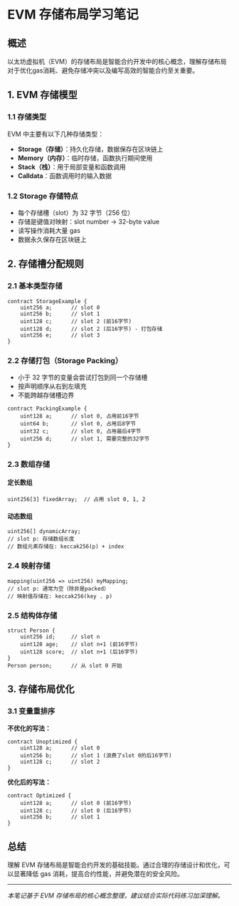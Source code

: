 # EVM 存储布局学习笔记

## 概述

以太坊虚拟机（EVM）的存储布局是智能合约开发中的核心概念，理解存储布局对于优化gas消耗、避免存储冲突以及编写高效的智能合约至关重要。

## 1. EVM 存储模型

### 1.1 存储类型

EVM 中主要有以下几种存储类型：

- **Storage（存储）**：持久化存储，数据保存在区块链上
- **Memory（内存）**：临时存储，函数执行期间使用
- **Stack（栈）**：用于局部变量和函数调用
- **Calldata**：函数调用时的输入数据

### 1.2 Storage 存储特点

- 每个存储槽（slot）为 32 字节（256 位）
- 存储是键值对映射：slot number → 32-byte value
- 读写操作消耗大量 gas
- 数据永久保存在区块链上

## 2. 存储槽分配规则

### 2.1 基本类型存储

```solidity
contract StorageExample {
    uint256 a;      // slot 0
    uint256 b;      // slot 1
    uint128 c;      // slot 2 (前16字节)
    uint128 d;      // slot 2 (后16字节) - 打包存储
    uint256 e;      // slot 3
}
```

### 2.2 存储打包（Storage Packing）

- 小于 32 字节的变量会尝试打包到同一个存储槽
- 按声明顺序从右到左填充
- 不能跨越存储槽边界

```solidity
contract PackingExample {
    uint128 a;      // slot 0, 占用前16字节
    uint64 b;       // slot 0, 占用后8字节
    uint32 c;       // slot 0, 占用最后4字节
    uint256 d;      // slot 1, 需要完整的32字节
}
```

### 2.3 数组存储

#### 定长数组
```solidity
uint256[3] fixedArray;  // 占用 slot 0, 1, 2
```

#### 动态数组
```solidity
uint256[] dynamicArray;
// slot p: 存储数组长度
// 数组元素存储在: keccak256(p) + index
```

### 2.4 映射存储

```solidity
mapping(uint256 => uint256) myMapping;
// slot p: 通常为空（除非是packed）
// 映射值存储在: keccak256(key . p)
```

### 2.5 结构体存储

```solidity
struct Person {
    uint256 id;     // slot n
    uint128 age;    // slot n+1 (前16字节)
    uint128 score;  // slot n+1 (后16字节)
}
Person person;      // 从 slot 0 开始
```

## 3. 存储布局优化

### 3.1 变量重排序

**不优化的写法：**
```solidity
contract Unoptimized {
    uint128 a;      // slot 0
    uint256 b;      // slot 1 (浪费了slot 0的后16字节)
    uint128 c;      // slot 2
}
```

**优化后的写法：**
```solidity
contract Optimized {
    uint128 a;      // slot 0 (前16字节)
    uint128 c;      // slot 0 (后16字节)
    uint256 b;      // slot 1
}
```

## 总结

理解 EVM 存储布局是智能合约开发的基础技能。通过合理的存储设计和优化，可以显著降低 gas 消耗，提高合约性能，并避免潜在的安全风险。

---

*本笔记基于 EVM 存储布局的核心概念整理，建议结合实际代码练习加深理解。*
